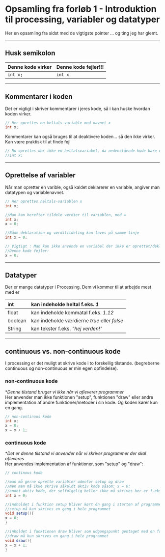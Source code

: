 # Opsamling fra forløb 1 - Introduktion til processing, variabler og datatyper
Her en opsamling fra sidst med de vigtigste pointer ... og ting jeg har glemt.

--------------------------------------------------------------------------------------------------------------


## Husk semikolon


Denne kode virker | Denne kode fejler!!!
------------------|---------------------
`int x;`    | `int x`


--------------------------------------------------------------------------------------------------------------


## Kommentarer i koden

Det er vigtigt i skriver kommentarer i jeres kode, så i kan huske hvordan koden virker.  

```java
// Her oprettes en heltals-variable med navnet x
int x;
```
Kommentarer kan også bruges til at deaktivere koden... så den ikke virker. Kan være praktisk til at finde fejl
```java
// Nu oprettes der ikke en heltalsvariabel, da nedenstående kode bare er en kommentar
//int x;
```




--------------------------------------------------------------------------------------------------------------

## Oprettelse af variabler
Når man opretter en varible, også kaldet deklarerer en variable, angiver man datatypen og variablenavnet.  

```java
// Her oprettes heltals-variablen x 
int x;
```

```java
//Man kan herefter tildele værdier til variablen, med =
int x;
x = 0;
```

```java
//Både deklaration og værditildeling kan laves på samme linje
int x = 0;
```


```java
// Vigtigt : Man kan ikke anvende en variabel der ikke er oprettet/deklareret**
//Denne kode fejler:
x = 0;
```
--------------------------------------------------------------------------------------------------------------

## Datatyper
Der er mange datatyper i Processing. Dem vi kommer til at arbejde mest med er


|int    | kan indeholde heltal f.eks. *1*|
|:---------|:--------------------------------|
|float  | kan indeholde kommatal f.eks. *1.12*|
|boolean| kan indeholde værdierne *true* eller *false*|
|String | kan tekster f.eks. *"hej verden!"*|

--------------------------------------------------------------------------------------------------------------


## continuous vs. non-continuous kode
I processing er det muligt at skrive kode i to forskellig tilstande.
(begreberne continuous og non-continuous er min egen opfindelse).

### non-continuous kode
**Denne tilstand bruger vi ikke når vi afleverer programmer*    
Her anvender man ikke funktionen "setup", funktionen "draw" eller andre implementation af andre funktioner/metoder i sin kode.
Og koden kører kun en gang. 

```java
// non-continous kode
int x;
x = 0;
x = x + 1;
```

### continuous kode
**Det er denne tilstand vi anvender når vi skriver programmer der skal afleveres*    
Her anvendes implementation af funktioner, som "setup" og "draw":
```java
// continous kode

//man må gerne oprette variabler udenfor setup og draw
//men man må ikke skrive såkaldt aktiv kode såsom: x = 0;
//andet aktiv kode, der selfølgelig heller ikke må skrives her er f.eks.: size(500,500)
int x = 0;

//indholdet i funktion setup bliver kørt én gang i starten af programmet.  
//setup må kan skrives en gang i hele programmet
void setup(){
x = 0;
}

//inholdet i funktionen draw bliver som udgangspunkt gentaget med en frekvens på 30 gange pr sekund. Men det kan ændres.
//draw må kun skrives en gang i hele programmet
void draw(){
x = x + 1;
}
```

